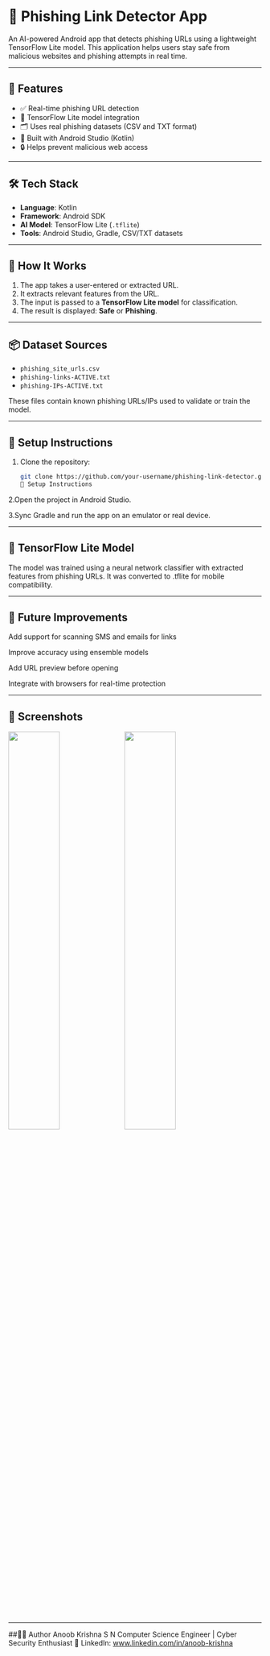 # 🔐 Phishing Link Detector App

An AI-powered Android app that detects phishing URLs using a lightweight TensorFlow Lite model. This application helps users stay safe from malicious websites and phishing attempts in real time.

---

## 🚀 Features

- ✅ Real-time phishing URL detection  
- 🧠 TensorFlow Lite model integration  
- 🗂️ Uses real phishing datasets (CSV and TXT format)  
- 📱 Built with Android Studio (Kotlin)  
- 🔒 Helps prevent malicious web access  

---

## 🛠️ Tech Stack

- **Language**: Kotlin  
- **Framework**: Android SDK  
- **AI Model**: TensorFlow Lite (`.tflite`)  
- **Tools**: Android Studio, Gradle, CSV/TXT datasets  

---

## 🧪 How It Works

1. The app takes a user-entered or extracted URL.  
2. It extracts relevant features from the URL.  
3. The input is passed to a **TensorFlow Lite model** for classification.  
4. The result is displayed: **Safe** or **Phishing**.  

---

## 📦 Dataset Sources

- `phishing_site_urls.csv`  
- `phishing-links-ACTIVE.txt`  
- `phishing-IPs-ACTIVE.txt`  

These files contain known phishing URLs/IPs used to validate or train the model.

---

## 📱 Setup Instructions

1. Clone the repository:
   ```bash
   git clone https://github.com/your-username/phishing-link-detector.git
   📱 Setup Instructions
  2.Open the project in Android Studio.

  3.Sync Gradle and run the app on an emulator or real device.

---

## 🤖 TensorFlow Lite Model
The model was trained using a neural network classifier with extracted features from phishing URLs. It was converted to .tflite for mobile compatibility.

---

## 🧠 Future Improvements
Add support for scanning SMS and emails for links

Improve accuracy using ensemble models

Add URL preview before opening

Integrate with browsers for real-time protection

---

## 📸 Screenshots

<img src="Screenshots/Picture.jpg" width="45%"> <img src="Screenshots/Picture1.jpg" width="45%">


---

##🙋‍♂️ Author
Anoob Krishna S N
Computer Science Engineer | Cyber Security Enthusiast
🔗 LinkedIn: www.linkedin.com/in/anoob-krishna


